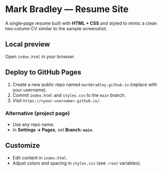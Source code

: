 # Mark Bradley — Resume Site

A single‑page resume built with **HTML + CSS** and styled to mimic a clean two‑column CV similar to the sample screenshot.

## Local preview
Open `index.html` in your browser.

## Deploy to GitHub Pages
1. Create a new public repo named `markbradley.github.io` (replace with your username).
2. Commit `index.html` and `styles.css` to the `main` branch.
3. Visit `https://<your-username>.github.io/`.

### Alternative (project page)
- Use any repo name.
- In **Settings → Pages**, set **Branch: `main`**.

## Customize
- Edit content in `index.html`.
- Adjust colors and spacing in `styles.css` (see `:root` variables).
